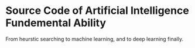 # Source Code of Artificial Intelligence Fundemental Ability

From heurstic searching to machine learning, and to deep learning finally. 

